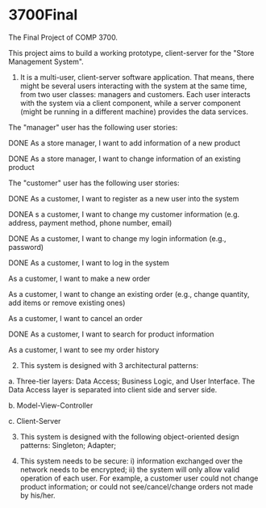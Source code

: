 # 3700Final

The Final Project of COMP 3700.

This project aims to build a working prototype, client-server for the "Store Management System".

1. It is a multi-user, client-server software application. That means, there might be several users interacting with the system at the same time, from two user classes: managers and customers. Each user interacts with the system via a client component, while a server component (might be running in a different machine) provides the data services.

The "manager" user has the following user stories:

DONE As a store manager, I want to add information of a new product 

DONE As a store manager, I want to change information of an existing product

The "customer" user has the following user stories:

DONE As a customer, I want to register as a new user into the system

DONEA s a customer, I want to change my customer information (e.g. address, payment method, phone number, email)

DONE As a customer, I want to change my login information (e.g., password)

DONE As a customer, I want to log in the system

As a customer, I want to make a new order

As a customer, I want to change an existing order (e.g., change quantity, add items or remove existing ones)

As a customer, I want to cancel an order

DONE As a customer, I want to search for product information

As a customer, I want to see my order history

2. This system is designed with 3 architectural patterns:

a. Three-tier layers: Data Access; Business Logic, and User Interface. The Data Access layer is separated into client side and server side.

b. Model-View-Controller

c. Client-Server

3. This system is designed with the following object-oriented design patterns: Singleton; Adapter;

4. This system needs to be secure: i) information exchanged over the network needs to be encrypted; ii) the system will only allow valid operation of each user. For example, a customer user could not change product information; or could not see/cancel/change orders not made by his/her.

